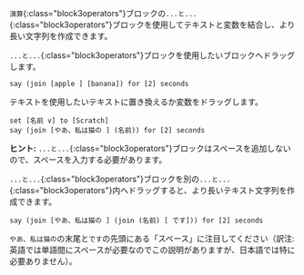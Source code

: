 `演算`{:class="block3operators"}ブロックの`...と...`{:class="block3operators"}ブロックを使用してテキストと変数を結合し、より長い文字列を作成できます。

`...と...`{:class="block3operators"}ブロックを使用したいブロックへドラッグします。

```blocks3
say (join [apple ] [banana]) for [2] seconds
```

テキストを使用したいテキストに置き換えるか変数をドラッグします。

```blocks3
set [名前 v] to [Scratch]
say (join [やあ、私は猫の ] (名前)) for [2] seconds
```

**ヒント:** `...と...`{:class="block3operators"}ブロックはスペースを追加しないので、スペースを入力する必要があります。

`...と...`{:class="block3operators"}ブロックを別の`...と...`{:class="block3operators"}内へドラッグすると、より長いテキスト文字列を作成できます。

```blocks3
say (join [やあ、私は猫の ] (join (名前) [ です])) for [2] seconds
```

`やあ、私は猫の`の末尾と`です`の先頭にある「スペース」に注目してください（訳注: 英語では単語間にスペースが必要なのでこの説明がありますが、日本語では特に必要ありません）。
